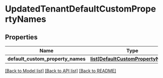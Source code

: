 # UpdatedTenantDefaultCustomPropertyNames

## Properties
Name | Type | Description | Notes
------------ | ------------- | ------------- | -------------
**default_custom_property_names** | [**list[DefaultCustomPropertyNames]**](DefaultCustomPropertyNames.md) |  | [optional] 

[[Back to Model list]](../README.md#documentation-for-models) [[Back to API list]](../README.md#documentation-for-api-endpoints) [[Back to README]](../README.md)



